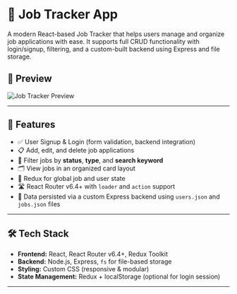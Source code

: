 # 🧿 Job Tracker App

A modern React-based Job Tracker that helps users manage and organize job applications with ease. It supports full CRUD functionality with login/signup, filtering, and a custom-built backend using Express and file storage.

## 📸 Preview

![Job Tracker Preview](./preview.png) <!-- Replace with actual screenshot if available -->

---

## 🚀 Features

- ✅ User Signup & Login (form validation, backend integration)
- 📋 Add, edit, and delete job applications
- 🔎 Filter jobs by **status**, **type**, and **search keyword**
- 🗂 View jobs in an organized card layout
- 🧠 Redux for global job and user state
- 🛣 React Router v6.4+ with `loader` and `action` support
- 💾 Data persisted via a custom Express backend using `users.json` and `jobs.json` files

---

## 🛠 Tech Stack

- **Frontend:** React, React Router v6.4+, Redux Toolkit
- **Backend:** Node.js, Express, `fs` for file-based storage
- **Styling:** Custom CSS (responsive & modular)
- **State Management:** Redux + localStorage (optional for login session)

---
